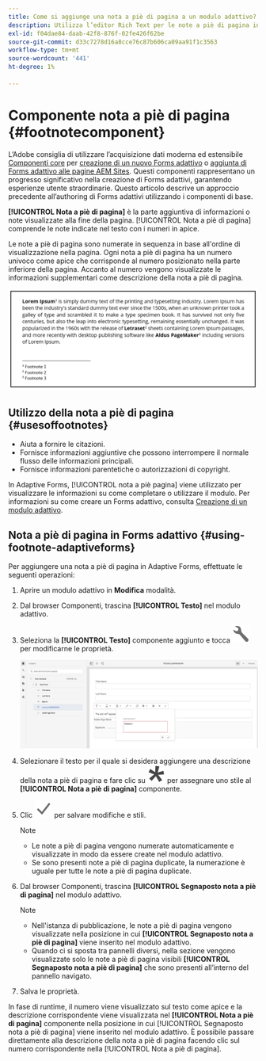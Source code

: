 ```yaml
---
title: Come si aggiunge una nota a piè di pagina a un modulo adattivo?
description: Utilizza l’editor Rich Text per le note a piè di pagina in un modulo adattivo.
exl-id: f04dae84-daab-42f8-876f-02fe426f62be
source-git-commit: d33c7278d16a8cce76c87b606ca09aa91f1c3563
workflow-type: tm+mt
source-wordcount: '441'
ht-degree: 1%

---
```


# Componente nota a piè di pagina {#footnotecomponent}

<span class="preview"> L’Adobe consiglia di utilizzare l’acquisizione dati moderna ed estensibile [Componenti core](https://experienceleague.adobe.com/docs/experience-manager-core-components/using/adaptive-forms/introduction.html?lang=it) per [creazione di un nuovo Forms adattivo](/help/forms/creating-adaptive-form-core-components.md) o [aggiunta di Forms adattivo alle pagine AEM Sites](/help/forms/create-or-add-an-adaptive-form-to-aem-sites-page.md). Questi componenti rappresentano un progresso significativo nella creazione di Forms adattivi, garantendo esperienze utente straordinarie. Questo articolo descrive un approccio precedente all’authoring di Forms adattivi utilizzando i componenti di base. </span>

**[!UICONTROL Nota a piè di pagina]** è la parte aggiuntiva di informazioni o note visualizzate alla fine della pagina. [!UICONTROL Nota a piè di pagina] comprende le note indicate nel testo con i numeri in apice.

Le note a piè di pagina sono numerate in sequenza in base all&#39;ordine di visualizzazione nella pagina. Ogni nota a piè di pagina ha un numero univoco come apice che corrisponde al numero posizionato nella parte inferiore della pagina. Accanto al numero vengono visualizzate le informazioni supplementari come descrizione della nota a piè di pagina.

![Descrizione nota a piè di pagina](/help/forms/assets/footnote_description.png)


## Utilizzo della nota a piè di pagina {#usesoffootnotes}

* Aiuta a fornire le citazioni.
* Fornisce informazioni aggiuntive che possono interrompere il normale flusso delle informazioni principali.
* Fornisce informazioni parentetiche o autorizzazioni di copyright.

In Adaptive Forms, [!UICONTROL nota a piè pagina] viene utilizzato per visualizzare le informazioni su come completare o utilizzare il modulo. Per informazioni su come creare un Forms adattivo, consulta [Creazione di un modulo adattivo](https://experienceleague.adobe.com/docs/experience-manager-cloud-service/content/forms/create-an-adaptive-form/create-an-adaptive-form-on-forms-cs/creating-adaptive-form.html).

## Nota a piè di pagina in Forms adattivo {#using-footnote-adaptiveforms}

Per aggiungere una nota a piè di pagina in Adaptive Forms, effettuate le seguenti operazioni:
1. Aprire un modulo adattivo in **Modifica** modalità.
1. Dal browser Componenti, trascina **[!UICONTROL Testo]** nel modulo adattivo.
1. Seleziona la **[!UICONTROL Testo]** componente aggiunto e tocca ![cmppr](assets/configure-icon.svg) per modificarne le proprietà.

   ![Nota a piè di pagina in Forms adattivo](/help/forms/assets/footnote_rte.png)

1. Selezionare il testo per il quale si desidera aggiungere una descrizione della nota a piè di pagina e fare clic su  ![stella](/help/forms/assets/asterisk.svg) per assegnare uno stile al **[!UICONTROL Nota a piè di pagina]** componente.

1. Clic ![spunta](/help/forms/assets/save_icon.svg) per salvare modifiche e stili.

   >[!NOTE]
   >
   >* Le note a piè di pagina vengono numerate automaticamente e visualizzate in modo da essere create nel modulo adattivo.
   >* Se sono presenti note a piè di pagina duplicate, la numerazione è uguale per tutte le note a piè di pagina duplicate.

1. Dal browser Componenti, trascina **[!UICONTROL Segnaposto nota a piè di pagina]** nel modulo adattivo.
   >[!NOTE]
   >
   >* Nell&#39;istanza di pubblicazione, le note a piè di pagina vengono visualizzate nella posizione in cui **[!UICONTROL Segnaposto nota a piè di pagina]** viene inserito nel modulo adattivo.
   >* Quando ci si sposta tra pannelli diversi, nella sezione vengono visualizzate solo le note a piè di pagina visibili **[!UICONTROL Segnaposto nota a piè di pagina]** che sono presenti all’interno del pannello navigato.

1. Salva le proprietà.

In fase di runtime, il numero viene visualizzato sul testo come apice e la descrizione corrispondente viene visualizzata nel **[!UICONTROL Nota a piè di pagina]** componente nella posizione in cui [!UICONTROL Segnaposto nota a piè di pagina] viene inserito nel modulo adattivo. È possibile passare direttamente alla descrizione della nota a piè di pagina facendo clic sul numero corrispondente nella [!UICONTROL Nota a piè di pagina].
